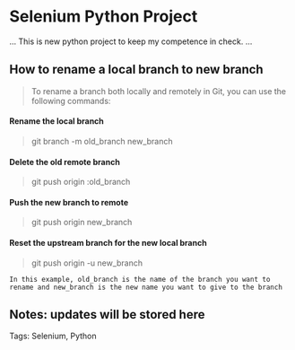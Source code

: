# Selenium Python Project

...
This is new python project to keep my competence in check.
...

## How to rename a local branch to new branch
> To rename a branch both locally and remotely in Git, you can use the following commands:

#### Rename the local branch
> git branch -m old_branch new_branch

#### Delete the old remote branch
> git push origin :old_branch

#### Push the new branch to remote
> git push origin new_branch

#### Reset the upstream branch for the new local branch
> git push origin -u new_branch

`In this example, old_branch is the name of the branch you want to rename and new_branch is the new name you want to give to the branch`

Notes: updates will be stored here
----------------------------------
Tags: Selenium, Python

